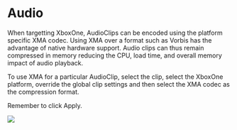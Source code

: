 # Audio

When targetting XboxOne, AudioClips can be encoded using the platform specific XMA codec. Using XMA over a format such as Vorbis has the advantage of native hardware
support. Audio clips can thus remain compressed in memory reducing the CPU, load time,
and overall memory impact of audio playback.

To use XMA for a particular AudioClip, select the clip, select the XboxOne platform, override
the global clip settings and then select the XMA codec as the compression format. 

Remember to click Apply.

![](../uploads/Main/xboxone_xma_support.png)
